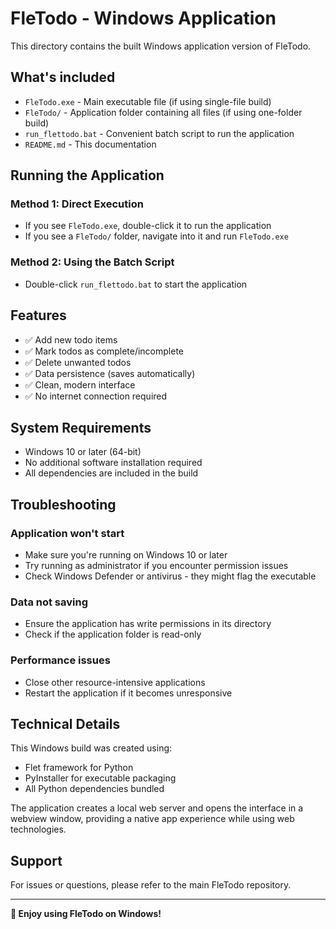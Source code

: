 # FleTodo - Windows Application

This directory contains the built Windows application version of FleTodo.

## What's included

- `FleTodo.exe` - Main executable file (if using single-file build)
- `FleTodo/` - Application folder containing all files (if using one-folder build)
- `run_flettodo.bat` - Convenient batch script to run the application
- `README.md` - This documentation

## Running the Application

### Method 1: Direct Execution
- If you see `FleTodo.exe`, double-click it to run the application
- If you see a `FleTodo/` folder, navigate into it and run `FleTodo.exe`

### Method 2: Using the Batch Script
- Double-click `run_flettodo.bat` to start the application

## Features

- ✅ Add new todo items
- ✅ Mark todos as complete/incomplete
- ✅ Delete unwanted todos
- ✅ Data persistence (saves automatically)
- ✅ Clean, modern interface
- ✅ No internet connection required

## System Requirements

- Windows 10 or later (64-bit)
- No additional software installation required
- All dependencies are included in the build

## Troubleshooting

### Application won't start
- Make sure you're running on Windows 10 or later
- Try running as administrator if you encounter permission issues
- Check Windows Defender or antivirus - they might flag the executable

### Data not saving
- Ensure the application has write permissions in its directory
- Check if the application folder is read-only

### Performance issues
- Close other resource-intensive applications
- Restart the application if it becomes unresponsive

## Technical Details

This Windows build was created using:
- Flet framework for Python
- PyInstaller for executable packaging
- All Python dependencies bundled

The application creates a local web server and opens the interface in a webview window,
providing a native app experience while using web technologies.

## Support

For issues or questions, please refer to the main FleTodo repository.

---

**🎉 Enjoy using FleTodo on Windows!**
